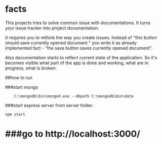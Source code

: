 # facts

This projects tries to solve common issue with documentations. It turns your issue tracker into project documentation. 

It requires you to rethink the way you create issues. Instead of "this button should save currently opened document " you write it as already implemented fact -  "the save button saves currently opened document".

Also documentation starts to reflect current state of the application. So it's becomes visible what part of the app is done and working, what are in progress, what is broken.

##how to run

###start mongo
```
    C:\mongodb\bin\mongod.exe --dbpath C:\mongodb\bin\data
```
###start express server
from server folder:
```
npm start
```

###go to http://localhost:3000/
=======